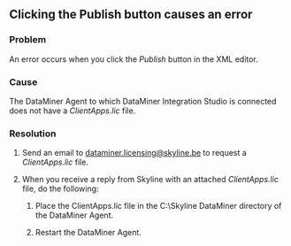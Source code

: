 ## Clicking the Publish button causes an error

### Problem

An error occurs when you click the *Publish* button in the XML editor.

### Cause

The DataMiner Agent to which DataMiner Integration Studio is connected does not have a *ClientApps.lic* file.

### Resolution

1. Send an email to dataminer.licensing@skyline.be to request a *ClientApps.lic* file.

2. When you receive a reply from Skyline with an attached *ClientApps.lic* file, do the following:

    1. Place the ClientApps.lic file in the C:\\Skyline DataMiner directory of the DataMiner Agent.

    2. Restart the DataMiner Agent.
